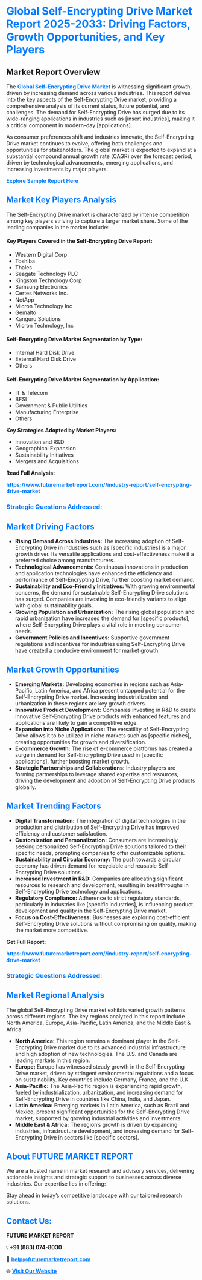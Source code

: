 <h1 style="color: #007BFF;">Global Self-Encrypting Drive Market Report 2025-2033: Driving Factors, Growth Opportunities, and Key Players</h1>

<section id="overview">
<h2>Market Report Overview</h2>
<p>The <a href="https://www.futuremarketreport.com//industry-report/self-encrypting-drive-market" style="color: #007BFF; text-decoration: none;"><strong>Global Self-Encrypting Drive Market</strong></a> is witnessing significant growth, driven by increasing demand across various industries. This report delves into the key aspects of the Self-Encrypting Drive market, providing a comprehensive analysis of its current status, future potential, and challenges. The demand for Self-Encrypting Drive has surged due to its wide-ranging applications in industries such as [insert industries], making it a critical component in modern-day [applications].</p>
<p>As consumer preferences shift and industries innovate, the Self-Encrypting Drive market continues to evolve, offering both challenges and opportunities for stakeholders. The global market is expected to expand at a substantial compound annual growth rate (CAGR) over the forecast period, driven by technological advancements, emerging applications, and increasing investments by major players.</p>
</section>

<section id="overview">
<p><a href="https://www.futuremarketreport.com//request-sample/reportId=81279" style="color: #007BFF; text-decoration: none;"><strong>Explore Sample Report Here</strong></a></p>
</section>

<section id="key-players">
<h2 style="color: #007BFF;">Market Key Players Analysis</h2>
<p>The Self-Encrypting Drive market is characterized by intense competition among key players striving to capture a larger market share. Some of the leading companies in the market include:</p>
<h4>Key Players Covered in the Self-Encrypting Drive Report:</h4>
<ul><li>Western Digital Corp</li><li>Toshiba</li><li>Thales</li><li>Seagate Technology PLC</li><li>Kingston Technology Corp</li><li>Samsung Electronics</li><li>Certes Networks Inc.</li><li>NetApp</li><li>Micron Technology Inc</li><li>Gemalto</li><li>Kanguru Solutions</li><li>Micron Technology, Inc</li></ul>
<h4>Self-Encrypting Drive Market Segmentation by Type:</h4>
<ul><li>Internal Hard Disk Drive</li><li>External Hard Disk Drive</li><li>Others</li></ul>

<h4>Self-Encrypting Drive Market Segmentation by Application:</h4>
<ul><li>IT &amp; Telecom</li><li>BFSI</li><li>Government &amp; Public Utilities</li><li>Manufacturing Enterprise</li><li>Others</li></ul>
<p><strong>Key Strategies Adopted by Market Players:</strong></p>
<ul>
<li>Innovation and R&D</li>
<li>Geographical Expansion</li>
<li>Sustainability Initiatives</li>
<li>Mergers and Acquisitions</li>
</ul>
</section>

<section>
<p><strong>Read Full Analysis: </strong></p><a href="https://www.futuremarketreport.com//industry-report/self-encrypting-drive-market" style="color: #007BFF; text-decoration: none;"><strong>https://www.futuremarketreport.com//industry-report/self-encrypting-drive-market</strong></a>
<h3 style="color: #007BFF;">Strategic Questions Addressed:</h3>
</section>

<section id="driving-factors">
<h2 style="color: #007BFF;">Market Driving Factors</h2>
<ul>
<li><strong>Rising Demand Across Industries:</strong> The increasing adoption of Self-Encrypting Drive in industries such as [specific industries] is a major growth driver. Its versatile applications and cost-effectiveness make it a preferred choice among manufacturers.</li>
<li><strong>Technological Advancements:</strong> Continuous innovations in production and application technologies have enhanced the efficiency and performance of Self-Encrypting Drive, further boosting market demand.</li>
<li><strong>Sustainability and Eco-Friendly Initiatives:</strong> With growing environmental concerns, the demand for sustainable Self-Encrypting Drive solutions has surged. Companies are investing in eco-friendly variants to align with global sustainability goals.</li>
<li><strong>Growing Population and Urbanization:</strong> The rising global population and rapid urbanization have increased the demand for [specific products], where Self-Encrypting Drive plays a vital role in meeting consumer needs.</li>
<li><strong>Government Policies and Incentives:</strong> Supportive government regulations and incentives for industries using Self-Encrypting Drive have created a conducive environment for market growth.</li>
</ul>
</section>

<section id="growth-opportunities">
<h2 style="color: #007BFF;">Market Growth Opportunities</h2>
<ul>
<li><strong>Emerging Markets:</strong> Developing economies in regions such as Asia-Pacific, Latin America, and Africa present untapped potential for the Self-Encrypting Drive market. Increasing industrialization and urbanization in these regions are key growth drivers.</li>
<li><strong>Innovative Product Development:</strong> Companies investing in R&D to create innovative Self-Encrypting Drive products with enhanced features and applications are likely to gain a competitive edge.</li>
<li><strong>Expansion into Niche Applications:</strong> The versatility of Self-Encrypting Drive allows it to be utilized in niche markets such as [specific niches], creating opportunities for growth and diversification.</li>
<li><strong>E-commerce Growth:</strong> The rise of e-commerce platforms has created a surge in demand for Self-Encrypting Drive used in [specific applications], further boosting market growth.</li>
<li><strong>Strategic Partnerships and Collaborations:</strong> Industry players are forming partnerships to leverage shared expertise and resources, driving the development and adoption of Self-Encrypting Drive products globally.</li>
</ul>
</section>

<section id="trending-factors">
<h2 style="color: #007BFF;">Market Trending Factors</h2>
<ul>
<li><strong>Digital Transformation:</strong> The integration of digital technologies in the production and distribution of Self-Encrypting Drive has improved efficiency and customer satisfaction.</li>
<li><strong>Customization and Personalization:</strong> Consumers are increasingly seeking personalized Self-Encrypting Drive solutions tailored to their specific needs, prompting companies to offer customizable options.</li>
<li><strong>Sustainability and Circular Economy:</strong> The push towards a circular economy has driven demand for recyclable and reusable Self-Encrypting Drive solutions.</li>
<li><strong>Increased Investment in R&D:</strong> Companies are allocating significant resources to research and development, resulting in breakthroughs in Self-Encrypting Drive technology and applications.</li>
<li><strong>Regulatory Compliance:</strong> Adherence to strict regulatory standards, particularly in industries like [specific industries], is influencing product development and quality in the Self-Encrypting Drive market.</li>
<li><strong>Focus on Cost-Effectiveness:</strong> Businesses are exploring cost-efficient Self-Encrypting Drive solutions without compromising on quality, making the market more competitive.</li>
</ul>
</section>

<section>
<p><strong>Get Full Report: </strong></p><a href="https://www.futuremarketreport.com//industry-report/self-encrypting-drive-market" style="color: #007BFF; text-decoration: none;"><strong>https://www.futuremarketreport.com//industry-report/self-encrypting-drive-market</strong></a>
<h3 style="color: #007BFF;">Strategic Questions Addressed:</h3>
</section>


<section id="regional-analysis">
<h2 style="color: #007BFF;">Market Regional Analysis</h2>
<p>The global Self-Encrypting Drive market exhibits varied growth patterns across different regions. The key regions analyzed in this report include North America, Europe, Asia-Pacific, Latin America, and the Middle East & Africa:</p>
<ul>
<li><strong>North America:</strong> This region remains a dominant player in the Self-Encrypting Drive market due to its advanced industrial infrastructure and high adoption of new technologies. The U.S. and Canada are leading markets in this region.</li>
<li><strong>Europe:</strong> Europe has witnessed steady growth in the Self-Encrypting Drive market, driven by stringent environmental regulations and a focus on sustainability. Key countries include Germany, France, and the U.K.</li>
<li><strong>Asia-Pacific:</strong> The Asia-Pacific region is experiencing rapid growth, fueled by industrialization, urbanization, and increasing demand for Self-Encrypting Drive in countries like China, India, and Japan.</li>
<li><strong>Latin America:</strong> Emerging markets in Latin America, such as Brazil and Mexico, present significant opportunities for the Self-Encrypting Drive market, supported by growing industrial activities and investments.</li>
<li><strong>Middle East & Africa:</strong> The region’s growth is driven by expanding industries, infrastructure development, and increasing demand for Self-Encrypting Drive in sectors like [specific sectors].</li>
</ul>
</section>

<footer>
<h2 style="color: #007BFF;">About FUTURE MARKET REPORT</h2>
<p>We are a trusted name in market research and advisory services, delivering actionable insights and strategic support to businesses across diverse industries. Our expertise lies in offering:</p>

<p>Stay ahead in today’s competitive landscape with our tailored research solutions.</p>

<h2 style="color: #007BFF;">Contact Us:</h2>
<p><strong>FUTURE MARKET REPORT</strong></p>
<p>📞 <strong>+91 (883) 074-8030</strong></p>
<p>📧 <strong><a href="mailto:help@futuremarketreport.com" style="color: #007BFF;">help@futuremarketreport.com</a></strong></p>
<p>🌐 <strong><a href="https://www.futuremarketreport.com/" style="color: #007BFF;">Visit Our Website</a></strong></p>
</footer>
